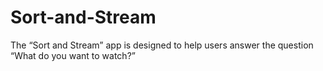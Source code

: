 # Sort-and-Stream
The “Sort and Stream” app is designed to help users answer the question “What do you want to watch?” 
